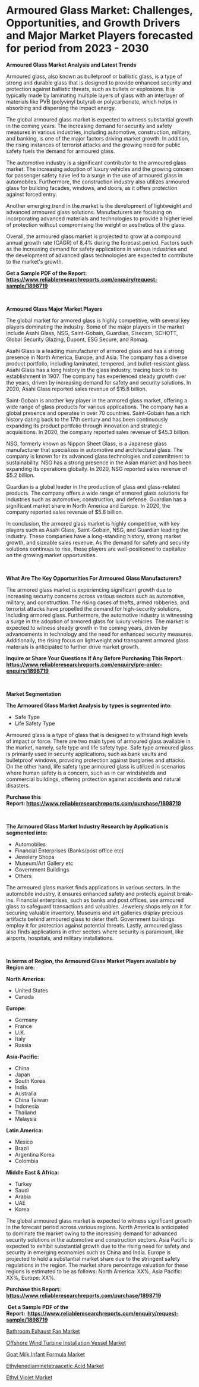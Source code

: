 <p><h1>Armoured Glass Market: Challenges, Opportunities, and Growth Drivers and Major Market Players forecasted for period from 2023 - 2030</h1></p><p><strong>Armoured Glass Market Analysis and Latest Trends</strong></p>
<p><p>Armoured glass, also known as bulletproof or ballistic glass, is a type of strong and durable glass that is designed to provide enhanced security and protection against ballistic threats, such as bullets or explosions. It is typically made by laminating multiple layers of glass with an interlayer of materials like PVB (polyvinyl butyral) or polycarbonate, which helps in absorbing and dispersing the impact energy.</p><p>The global armoured glass market is expected to witness substantial growth in the coming years. The increasing demand for security and safety measures in various industries, including automotive, construction, military, and banking, is one of the major factors driving market growth. In addition, the rising instances of terrorist attacks and the growing need for public safety fuels the demand for armoured glass.</p><p>The automotive industry is a significant contributor to the armoured glass market. The increasing adoption of luxury vehicles and the growing concern for passenger safety have led to a surge in the use of armoured glass in automobiles. Furthermore, the construction industry also utilizes armoured glass for building facades, windows, and doors, as it offers protection against forced entry.</p><p>Another emerging trend in the market is the development of lightweight and advanced armoured glass solutions. Manufacturers are focusing on incorporating advanced materials and technologies to provide a higher level of protection without compromising the weight or aesthetics of the glass.</p><p>Overall, the armoured glass market is projected to grow at a compound annual growth rate (CAGR) of 8.4% during the forecast period. Factors such as the increasing demand for safety applications in various industries and the development of advanced glass technologies are expected to contribute to the market's growth.</p></p>
<p><strong>Get a Sample PDF of the Report:&nbsp; <a href="https://www.reliableresearchreports.com/enquiry/request-sample/1898719">https://www.reliableresearchreports.com/enquiry/request-sample/1898719</a></strong></p>
<p>&nbsp;</p>
<p><strong>Armoured Glass Major Market Players</strong></p>
<p><p>The global market for armored glass is highly competitive, with several key players dominating the industry. Some of the major players in the market include Asahi Glass, NSG, Saint-Gobain, Guardian, Sisecam, SCHOTT, Global Security Glazing, Dupont, ESG Secure, and Romag. </p><p>Asahi Glass is a leading manufacturer of armored glass and has a strong presence in North America, Europe, and Asia. The company has a diverse product portfolio, including laminated, tempered, and bullet-resistant glass. Asahi Glass has a long history in the glass industry, tracing back to its establishment in 1907. The company has experienced steady growth over the years, driven by increasing demand for safety and security solutions. In 2020, Asahi Glass reported sales revenue of $15.8 billion.</p><p>Saint-Gobain is another key player in the armored glass market, offering a wide range of glass products for various applications. The company has a global presence and operates in over 70 countries. Saint-Gobain has a rich history dating back to the 17th century and has been continuously expanding its product portfolio through innovation and strategic acquisitions. In 2020, the company reported sales revenue of $45.3 billion.</p><p>NSG, formerly known as Nippon Sheet Glass, is a Japanese glass manufacturer that specializes in automotive and architectural glass. The company is known for its advanced glass technologies and commitment to sustainability. NSG has a strong presence in the Asian market and has been expanding its operations globally. In 2020, NSG reported sales revenue of $5.2 billion.</p><p>Guardian is a global leader in the production of glass and glass-related products. The company offers a wide range of armored glass solutions for industries such as automotive, construction, and defense. Guardian has a significant market share in North America and Europe. In 2020, the company reported sales revenue of $5.6 billion.</p><p>In conclusion, the armored glass market is highly competitive, with key players such as Asahi Glass, Saint-Gobain, NSG, and Guardian leading the industry. These companies have a long-standing history, strong market growth, and sizeable sales revenue. As the demand for safety and security solutions continues to rise, these players are well-positioned to capitalize on the growing market opportunities.</p></p>
<p>&nbsp;</p>
<p><strong>What Are The Key Opportunities For Armoured Glass Manufacturers?</strong></p>
<p><p>The armored glass market is experiencing significant growth due to increasing security concerns across various sectors such as automotive, military, and construction. The rising cases of thefts, armed robberies, and terrorist attacks have propelled the demand for high-security solutions, including armored glass. Furthermore, the automotive industry is witnessing a surge in the adoption of armored glass for luxury vehicles. The market is expected to witness steady growth in the coming years, driven by advancements in technology and the need for enhanced security measures. Additionally, the rising focus on lightweight and transparent armored glass materials is anticipated to further drive market growth.</p></p>
<p><strong>Inquire or Share Your Questions If Any Before Purchasing This Report: <a href="https://www.reliableresearchreports.com/enquiry/pre-order-enquiry/1898719">https://www.reliableresearchreports.com/enquiry/pre-order-enquiry/1898719</a></strong></p>
<p>&nbsp;</p>
<p><strong>Market Segmentation</strong></p>
<p><strong>The Armoured Glass Market Analysis by types is segmented into:</strong></p>
<p><ul><li>Safe Type</li><li>Life Safety Type</li></ul></p>
<p><p>Armoured glass is a type of glass that is designed to withstand high levels of impact or force. There are two main types of armoured glass available in the market, namely, safe type and life safety type. Safe type armoured glass is primarily used in security applications, such as bank vaults and bulletproof windows, providing protection against burglaries and attacks. On the other hand, life safety type armoured glass is utilized in scenarios where human safety is a concern, such as in car windshields and commercial buildings, offering protection against accidents and natural disasters.</p></p>
<p><strong>Purchase this Report:&nbsp;<a href="https://www.reliableresearchreports.com/purchase/1898719">https://www.reliableresearchreports.com/purchase/1898719</a></strong></p>
<p>&nbsp;</p>
<p><strong>The Armoured Glass Market Industry Research by Application is segmented into:</strong></p>
<p><ul><li>Automobiles</li><li>Financial Enterprises (Banks/post office etc)</li><li>Jewelery Shops</li><li>Museum/Art Gallery etc</li><li>Government Buildings</li><li>Others</li></ul></p>
<p><p>The armoured glass market finds applications in various sectors. In the automobile industry, it ensures enhanced safety and protects against break-ins. Financial enterprises, such as banks and post offices, use armoured glass to safeguard transactions and valuables. Jewelery shops rely on it for securing valuable inventory. Museums and art galleries display precious artifacts behind armoured glass to deter theft. Government buildings employ it for protection against potential threats. Lastly, armoured glass also finds applications in other sectors where security is paramount, like airports, hospitals, and military installations.</p></p>
<p>&nbsp;</p>
<p><strong>In terms of Region, the Armoured Glass Market Players available by Region are:</strong></p>
<p>
    <p> <strong> North America: </strong>
        <ul>
            <li>United States</li>
            <li>Canada</li>
        </ul>
        </p> 
    <p> <strong> Europe: </strong>
        <ul>
            <li>Germany</li>
            <li>France</li>
            <li>U.K.</li>
            <li>Italy</li>
            <li>Russia</li>
        </ul>
        </p> 
    <p> <strong> Asia-Pacific: </strong>
        <ul>
            <li>China</li>
            <li>Japan</li>
            <li>South Korea</li>
            <li>India</li>
            <li>Australia</li>
            <li>China Taiwan</li>
            <li>Indonesia</li>
            <li>Thailand</li>
            <li>Malaysia</li>
        </ul>
        </p> 
    <p> <strong> Latin America: </strong>
        <ul>
            <li>Mexico</li>
            <li>Brazil</li>
            <li>Argentina Korea</li>
            <li>Colombia</li>
        </ul>
        </p> 
    <p> <strong> Middle East & Africa: </strong>
        <ul>
            <li>Turkey</li>
            <li>Saudi</li>
            <li>Arabia</li>
            <li>UAE</li>
            <li>Korea</li>
        </ul>
    </p>
    </p>
<p><p>The global armoured glass market is expected to witness significant growth in the forecast period across various regions. North America is anticipated to dominate the market owing to the increasing demand for advanced security solutions in the automotive and construction sectors. Asia Pacific is expected to exhibit substantial growth due to the rising need for safety and security in emerging economies such as China and India. Europe is projected to hold a substantial market share due to the stringent safety regulations in the region. The market share percentage valuation for these regions is estimated to be as follows: North America: XX%, Asia Pacific: XX%, Europe: XX%.</p></p>
<p><strong>Purchase this Report: <a href="https://www.reliableresearchreports.com/purchase/1898719">https://www.reliableresearchreports.com/purchase/1898719</a></strong></p>
<p>&nbsp;<strong>Get a Sample PDF of the Report:&nbsp;&nbsp;<a href="https://www.reliableresearchreports.com/enquiry/request-sample/1898719">https://www.reliableresearchreports.com/enquiry/request-sample/1898719</a></strong></p>
<p><strong></strong></p>
<p><p><a href="https://medium.com/@fire.belt.bug/bathroom-exhaust-fan-market-furnishes-information-on-market-share-market-trends-and-market-growth-e5992ca4fb29">Bathroom Exhaust Fan Market</a></p><p><a href="https://medium.com/@hotspotelectronicsstore/offshore-wind-turbine-installation-vessel-market-trends-and-market-analysis-forecasted-for-period-34409216c99c">Offshore Wind Turbine Installation Vessel Market</a></p><p><a href="https://medium.com/@ulicesdoyle2023/goat-milk-infant-formula-nbsp-market-focuses-on-market-share-size-and-projected-forecast-till-2030-27daf387907e">Goat Milk Infant Formula Market</a></p><p><a href="https://github.com/ashepherd82/Market-Research-Report-List-1/blob/main/ethylenediaminetetraacetic-acid-market.md">Ethylenediaminetetraacetic Acid Market</a></p><p><a href="https://github.com/FassouRP/Market-Research-Report-List-1/blob/main/ethyl-violet-market.md">Ethyl Violet Market</a></p></p>
